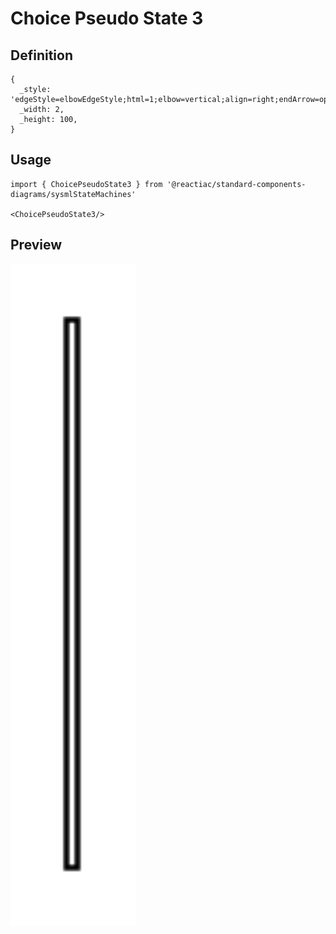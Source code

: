 # Choice Pseudo State 3

## Definition

```
{
  _style: 'edgeStyle=elbowEdgeStyle;html=1;elbow=vertical;align=right;endArrow=open;rounded=0;labelBackgroundColor=none;endSize=12;',
  _width: 2,
  _height: 100,
}
```

## Usage

```
import { ChoicePseudoState3 } from '@reactiac/standard-components-diagrams/sysmlStateMachines'

<ChoicePseudoState3/>
```

## Preview

<img src="./choice-pseudo-state-3.png" width="200"/>
